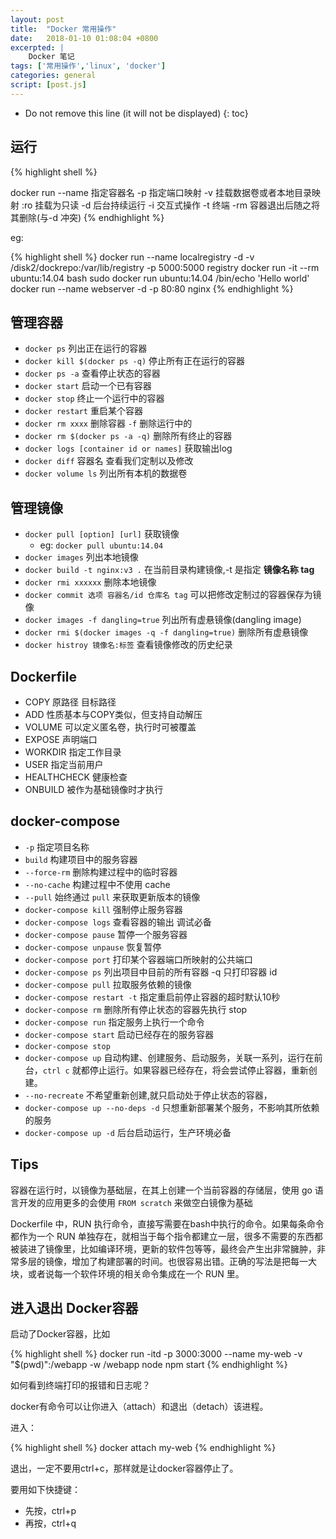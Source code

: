 ```yaml
---
layout: post
title:  "Docker 常用操作"
date:   2018-01-10 01:08:04 +0800 
excerpted: |
    Docker 笔记
tags: ['常用操作','linux', 'docker']
categories: general
script: [post.js]
---
```


* Do not remove this line (it will not be displayed)
{: toc}

## 运行

{% highlight shell %}

docker run
  --name 指定容器名
  -p 指定端口映射
  -v 挂载数据卷或者本地目录映射 :ro 挂载为只读
  -d 后台持续运行
  -i 交互式操作
  -t 终端
  -rm 容器退出后随之将其删除(与-d 冲突)
{% endhighlight %}

eg:

{% highlight shell %}
docker run --name localregistry -d -v /disk2/dockrepo:/var/lib/registry -p 5000:5000 registry
docker run -it --rm ubuntu:14.04 bash
sudo docker run ubuntu:14.04 /bin/echo 'Hello world'
docker run --name webserver -d -p 80:80 nginx
{% endhighlight %}

## 管理容器

+ `docker ps` 列出正在运行的容器
+ `docker kill $(docker ps -q)` 停止所有正在运行的容器
+ `docker ps -a` 查看停止状态的容器
+ `docker start` 启动一个已有容器
+ `docker stop` 终止一个运行中的容器
+ `docker restart` 重启某个容器
+ `docker rm xxxx` 删除容器 `-f` 删除运行中的
+ `docker rm $(docker ps -a -q)` 删除所有终止的容器
+ `docker logs [container id or names]` 获取输出log
+ `docker diff` 容器名 查看我们定制以及修改
+ `docker volume ls` 列出所有本机的数据卷

## 管理镜像

+ `docker pull [option] [url]` 获取镜像
    - eg: `docker pull ubuntu:14.04`
+ `docker images` 列出本地镜像
+ `docker build -t nginx:v3 .` 在当前目录构建镜像,-t 是指定 __镜像名称 tag__
+ `docker rmi xxxxxx` 删除本地镜像
+ `docker commit 选项 容器名/id 仓库名 tag` 可以把修改定制过的容器保存为镜像
+ `docker images -f dangling=true` 列出所有虚悬镜像(dangling image)
+ `docker rmi $(docker images -q -f dangling=true)` 删除所有虚悬镜像
+ `docker histroy 镜像名:标签`  查看镜像修改的历史纪录

## Dockerfile

+ COPY 原路径 目标路径
+ ADD 性质基本与COPY类似，但支持自动解压
+ VOLUME 可以定义匿名卷，执行时可被覆盖
+ EXPOSE 声明端口
+ WORKDIR 指定工作目录
+ USER 指定当前用户
+ HEALTHCHECK 健康检查
+ ONBUILD 被作为基础镜像时才执行

## docker-compose

+ `-p` 指定项目名称
+ `build` 构建项目中的服务容器 
+ `--force-rm` 删除构建过程中的临时容器
+ `--no-cache` 构建过程中不使用 cache
+ `--pull` 始终通过 `pull` 来获取更新版本的镜像
+ `docker-compose kill` 强制停止服务容器
+ `docker-compose logs` 查看容器的输出 调试必备
+ `docker-compose pause` 暂停一个服务容器
+ `docker-compose unpause` 恢复暂停
+ `docker-compose port` 打印某个容器端口所映射的公共端口
+ `docker-compose ps` 列出项目中目前的所有容器 -q 只打印容器 id
+ `docker-compose pull` 拉取服务依赖的镜像
+ `docker-compose restart -t` 指定重启前停止容器的超时默认10秒
+ `docker-compose rm` 删除所有停止状态的容器先执行 stop
+ `docker-compose run` 指定服务上执行一个命令
+ `docker-compose start` 启动已经存在的服务容器
+ `docker-compose stop`
+ `docker-compose up` 自动构建、创建服务、启动服务，关联一系列，运行在前台，`ctrl c` 就都停止运行。如果容器已经存在，将会尝试停止容器，重新创建。
+ `--no-recreate`  不希望重新创建,就只启动处于停止状态的容器，
+ `docker-compose up --no-deps -d` 只想重新部署某个服务，不影响其所依赖的服务
+ `docker-compose up -d` 后台启动运行，生产环境必备

## Tips

容器在运行时，以镜像为基础层，在其上创建一个当前容器的存储层，使用 go 语言开发的应用更多的会使用 `FROM scratch` 来做空白镜像为基础

Dockerfile 中，RUN 执行命令，直接写需要在bash中执行的命令。如果每条命令都作为一个 RUN 单独存在，就相当于每个指令都建立一层，很多不需要的东西都被装进了镜像里，比如编译环境，更新的软件包等等，最终会产生出非常臃肿，非常多层的镜像，增加了构建部署的时间。也很容易出错。正确的写法是把每一大块，或者说每一个软件环境的相关命令集成在一个 RUN 里。




## 进入退出 Docker容器

启动了Docker容器，比如

{% highlight shell %}
docker run -itd -p 3000:3000 --name my-web -v "$(pwd)":/webapp -w /webapp node npm start
{% endhighlight %}

如何看到终端打印的报错和日志呢？

docker有命令可以让你进入（attach）和退出（detach）该进程。

进入：

{% highlight shell %}
docker attach my-web
{% endhighlight %}

退出，一定不要用ctrl+c，那样就是让docker容器停止了。

要用如下快捷键：

+ 先按，ctrl+p
+ 再按，ctrl+q

